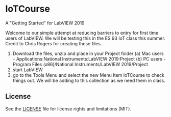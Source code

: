 # IoTCourse
 A "Getting Started" for LabVIEW 2019

Welcome to our simple attempt at reducing barriers to entry for first time users of LabVIEW.  We will be testing this in the ES 93 IoT class this summer.  Credit to Chris Rogers for creating these files.

1. Download the files, unzip and place in your Project folder (a) Mac users - Applications:National Instruments:LabVIEW 2019:Project (b) PC users - Program Files (x86)/National Instruments/LabVIEW 2019/Project
2. start LabVIEW
3. go to the Tools Menu and select the new Menu Item IoTCourse to check things out.  We will be adding to this collection as we need them in class.

## License

See the [LICENSE](LICENSE.md) file for license rights and limitations (MIT).
